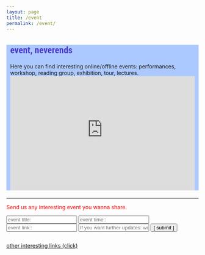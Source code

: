 ```yaml
---
layout: page
title: /event
permalink: /event/
---
```


<style>
@import url('https://fonts.googleapis.com/css2?family=Roboto+Condensed&display=swap');

.bodycontents {background-color: #ABC9FF;
}
.maintext {margin: 10px 10px 20px 10px;
}

h2 {color:#4C39CA; font-size: 24px; font-family: 'Roboto Condensed', sans-serif;
}
     
</style>

<div class="bodycontents">
<div class="maintext">
<h2>event, neverends </h2>
Here you can find interesting online/offline events: performances, workshop, reading group, exhibition, tour, lectures. <br/>
<iframe style="border-style: none; width:100%; height:300px;" src="https://commaneverends.github.io/table_event/index.html" frameBorder="0"></iframe>

</div>
</div>

---


<font color="red"> Send us any interesting event you wanna share. </font> 

<script data-cfasync="false" type="text/javascript" src="form-submission-handler.js"></script>

<form class="gform" method="POST" id="car_request_form" role="form" action="https://script.google.com/macros/s/AKfycbwMysNaAEAysMVrWdfiYk6VebTuwl-2aXcuTJHW/exec" target="after" onsubmit="close()">
  
<form>
  <input type="text" id="name" name="event_title" placeholder="event title:" autocomplete="off">
  <input type="text" id="film" name="event_date" placeholder="event time::" autocomplete="off">
  <input type="text" id="film" name="event_link" placeholder="event link::" autocomplete="off">
<input type="text" id="email" name="subscription" placeholder="If you want further updates: write your email address here" autocomplete="off">  
  <input type="submit" value="[ submit ]" onclick="displayThanks()">  
 
</form>

<iframe id="after" name="after" frameborder="0" onmousewheel="" width="100%" height="0.1" style="background: transparent; border: none;">
</iframe>

<div style="display:none" class="thanks_message">
<span id="span_thanks"> Thanks for your support. See you again! </span>
</div>

<script>
function close() {
    document.querySelector('#after').addEventListener('load', function() {
        window.close();
    });
  
}
function displayThanks() {
   var span_Text = document.getElementById("span_thanks").innerText;
   alert (span_Text);
}
</script>

<a href="/link/" target="_blank"> other interesting links (click) </a>
